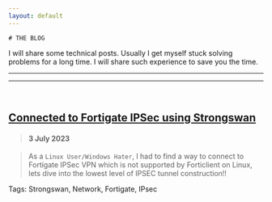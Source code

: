 ```yaml
---
layout: default
---
```


`# THE BLOG`

I will share some technical posts. Usually I get myself stuck solving problems for a long time. I will share such experience to save you the time.

* * *
* * *
<br>

## [Connected to Fortigate IPSec using Strongswan](https://rz1207.github.io/blog/ipsec-fortigate-linux-7-2023)
> #### 3 July 2023

> As a `Linux User/Windows Hater`, I had to find a way to connect to Fortigate IPSec VPN which is not supported by Forticlient on Linux, lets dive into the lowest level of IPSEC tunnel construction!!

Tags: Strongswan, Network, Fortigate, IPsec